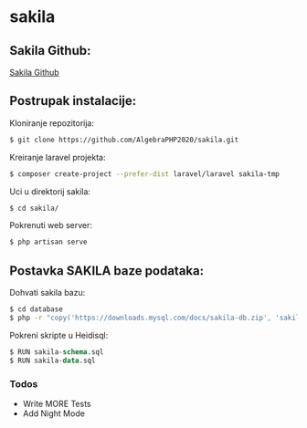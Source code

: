 # sakila
## Sakila Github:
[Sakila Github](https://github.com/AlgebraPHP2020/sakila)


## Postrupak instalacije:
Kloniranje repozitorija:
```sh
$ git clone https://github.com/AlgebraPHP2020/sakila.git
```

Kreiranje laravel projekta:
```sh
$ composer create-project --prefer-dist laravel/laravel sakila-tmp
```

Uci u direktorij sakila:
```sh
$ cd sakila/
```

Pokrenuti web server:
```sh
$ php artisan serve
```

## Postavka SAKILA baze podataka:
Dohvati sakila bazu:
```sh
$ cd database
$ php -r "copy('https://downloads.mysql.com/docs/sakila-db.zip', 'sakila-db.zip');"
```

Pokreni skripte u Heidisql:
```SQL
$ RUN sakila-schema.sql
$ RUN sakila-data.sql
```





### Todos

 - Write MORE Tests
 - Add Night Mode